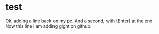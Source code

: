 # test
Ok, adding a line back on my pc.
And a second, with {Enter} at the end.
Now this line I am adding gight on github.


